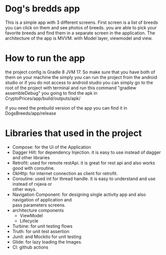 # Dog's bredds app

This is a simple app with 3 different screens. First screen is a list of breeds you can click on them and see photos of breeds.
you are able to pick your favorite breeds and find them in a separate screen in the application.
The architecture of the app is MVVM. with Model layer, viewmodel and view.

# How to run the app

the project config is Gradle 8 JVM 17.
So make sure that you have both of them on your machine the simply you can run the project from the
android studio
or if you do not access to android studio you can simply go to the root of the project with terminal
and run this command
"gradlew assembleDebug"
you going to find the apk in CryptoPrices/app/build/outputs/apk/

if you need the prebuild version of the app you can find it in DogsBreeds/app/release

# Libraries that used in the project

* Compose: for the Ui of the Application
* Dagger Hilt: for dependency Injection. it is easy to use instead of dagger and other libraries
* Retrofit: used for remote restApi. it is great for rest api and also works good with coroutine.
* OkHttp: for internet connection as client for retrofit.
* Coroutine: used int for thread handle. it is easy to understand and use instead of rxjava or  
  other ways.
* Navigation Component: for designing single activity app and also navigation of application and  
  pass parameters screens.
* architecture components
    * ViewModel
    * Lifecycle
* Turbine: for unit testing flows
* Truth: for unit test assertion
* Junit: and Mockito for unit testing
* Glide: for lazy loading the Images.
* CI: github actions